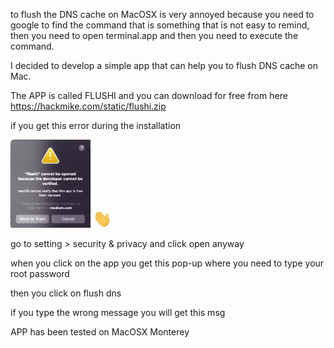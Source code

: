 to flush the DNS cache on MacOSX is very annoyed because you need to google to find the command that is something that is not easy to remind, then you need to open terminal.app and then you need to execute the command.

I decided to develop a simple app that can help you to flush DNS cache on Mac.

The APP is called FLUSHI and you can download for free from here https://hackmike.com/static/flushi.zip

if you get this error during the installation

<img src="images/1_Lx0uR6AyREZBjjHPgQuCqg.png" width="128"/>

<img src="https://raw.githubusercontent.com/ABSphreak/ABSphreak/master/gifs/Hi.gif" width="30px">

go to setting > security & privacy and click open anyway

when you click on the app you get this pop-up where you need to type your root password

then you click on flush dns

if you type the wrong message you will get this msg

APP has been tested on MacOSX Monterey



